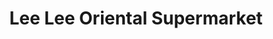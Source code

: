 ---
title: "Lee Lee Oriental Supermarket"
url: /chandler/lee-lee-oriental-supermarket/
shop: Supermarkt
---